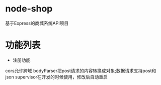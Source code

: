 # node-shop
基于Express的商城系统API项目

# 功能列表
- 注册功能

cors允许跨域
bodyParser把post请求的内容转换成对象;数据请求支持post和json
supervisor在开发的时候使用，修改后自动重启
